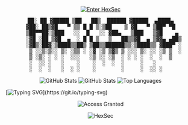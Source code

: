 <p align="center">
  <a href="https://hexsecguru.github.io">
    <img src="https://readme-typing-svg.demolab.com?font=Fira+Code&pause=1000&color=00FF00&center=true&vCenter=true&width=435&lines=Enter+HexSec+System" alt="Enter HexSec" />
  </a>
</p>


<pre align="center">
  ██░ ██ ▓█████ ▒██   ██▒  ██████ ▓█████  ▄████▄  
  ▓██░ ██▒▓█   ▀ ▒▒ █ █ ▒░▒██    ▒ ▓█   ▀ ▒██▀ ▀█  
  ▒██▀▀██░▒███   ░░  █   ░░ ▓██▄   ▒███   ▒▓█    ▄ 
  ░▓█ ░██ ▒▓█  ▄  ░ █ █ ▒   ▒   ██▒▒▓█  ▄ ▒▓▓▄ ▄██▒
  ░▓█▒░██▓░▒████▒▒██▒ ▒██▒▒██████▒▒░▒████▒▒ ▓███▀ ░
   ▒ ░░▒░▒░░ ▒░ ░▒▒ ░ ░▓ ░▒ ▒▓▒ ▒ ░░░ ▒░ ░░ ░▒ ▒  ░
   ▒ ░▒░ ░ ░ ░  ░░░   ░▒ ░░ ░▒  ░ ░ ░ ░  ░  ░  ▒   
   ░  ░░ ░   ░    ░    ░  ░  ░  ░     ░   ░        
   ░  ░  ░   ░  ░ ░    ░        ░     ░  ░░ ░      
</pre>

<p align="center">
  <img src="https://github-readme-stats.vercel.app/api?username=codejoaker13&show_icons=true&theme=radical" alt="GitHub Stats" />
  <img src="https://github-readme-stats.vercel.app/api?username=codejoaker13&show_icons=true&theme=radical" alt="GitHub Stats" />
  <img src="https://github-readme-stats.vercel.app/api/top-langs/?username=codejoaker13&layout=compact&theme=radical" alt="Top Languages" />
 
</p>


[![Typing SVG](https://readme-typing-svg.demolab.com?font=Fira+Code&duration=2000&pause=1000&color=F70000&center=true&vCenter=true&width=435&lines=%24+Initializing+System...;Access+Granted+%E2%9C%94;Welcome+to+the+Matrix...)](https://git.io/typing-svg)

<p align="center">
  <img src="https://readme-typing-svg.herokuapp.com?font=Orbitron&size=30&duration=3000&color=00FF00&center=true&vCenter=true&lines=ACCESS+GRANTED" alt="Access Granted" />
</p>

<p align="center">
  <img src="https://readme-typing-svg.demolab.com?font=Hack&size=18&pause=1000&color=FF0000&center=true&vCenter=true&width=600&height=40&lines=--+HexSec+--" alt="HexSec" />
</p>

